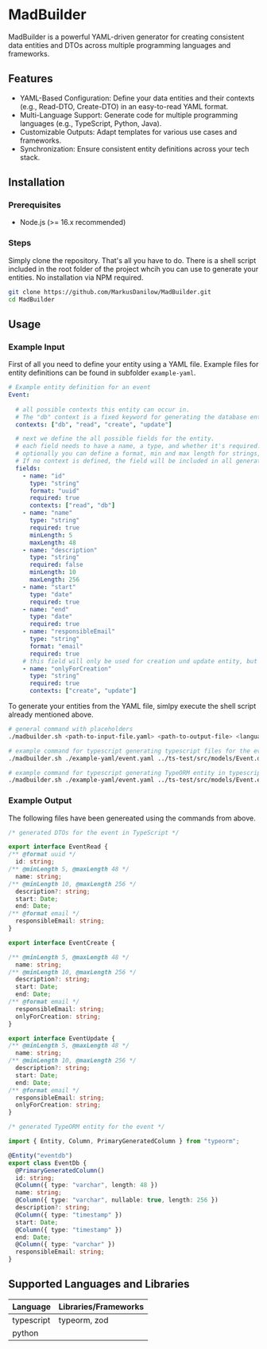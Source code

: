 # MadBuilder

MadBuilder is a powerful YAML-driven generator for creating consistent data entities and DTOs across multiple programming languages and frameworks.

## Features

- YAML-Based Configuration: Define your data entities and their contexts (e.g., Read-DTO, Create-DTO) in an easy-to-read YAML format.
- Multi-Language Support: Generate code for multiple programming languages (e.g., TypeScript, Python, Java).
- Customizable Outputs: Adapt templates for various use cases and frameworks.
- Synchronization: Ensure consistent entity definitions across your tech stack.

## Installation

### Prerequisites

- Node.js (>= 16.x recommended)

### Steps

Simply clone the repository. That's all you have to do. There is a shell script included in the root folder of the project whcih you can use to generate your entities. No installation via NPM required.

```bash
git clone https://github.com/MarkusDanilow/MadBuilder.git
cd MadBuilder
```

## Usage

### Example Input

First of all you need to define your entity using a YAML file. Example files for entity definitions can be found in subfolder `example-yaml`. 

```yaml
# Example entity definition for an event 
Event:
  
  # all possible contexts this entity can occur in. 
  # The "db" context is a fixed keyword for generating the database entity.  
  contexts: ["db", "read", "create", "update"]

  # next we define the all possible fields for the entity.
  # each field needs to have a name, a type, and whether it's required.
  # optionally you can define a format, min and max length for strings, min and max value for numbers, and a set of contexts the field should be included. 
  # If no context is defined, the field will be included in all generated entity files.
  fields: 
    - name: "id" 
      type: "string"
      format: "uuid"
      required: true
      contexts: ["read", "db"]
    - name: "name"
      type: "string"
      required: true
      minLength: 5
      maxLength: 48
    - name: "description"
      type: "string"
      required: false
      minLength: 10
      maxLength: 256
    - name: "start"
      type: "date"
      required: true
    - name: "end"
      type: "date"
      required: true
    - name: "responsibleEmail"
      type: "string"
      format: "email"
      required: true
    # this field will only be used for creation und update entity, but not in the database entity.
    - name: "onlyForCreation"
      type: "string"
      required: true
      contexts: ["create", "update"]
```

To generate your entities from the YAML file, simlpy execute the shell script already mentioned above.

```bash
# general command with placeholders
./madbuilder.sh <path-to-input-file.yaml> <path-to-output-file> <language> [<library>]

# example command for typescript generating typescript files for the event 
./madbuilder.sh ./example-yaml/event.yaml ../ts-test/src/models/Event.dto.ts typescript 

# example command for typescript generating TypeORM entity in typescript
./madbuilder.sh ./example-yaml/event.yaml ../ts-test/src/models/Event.entity.ts typescript typeorm

```

### Example Output

The following files have been genereated using the commands from above.

```ts
/* generated DTOs for the event in TypeScript */

export interface EventRead {
/** @format uuid */
  id: string;
/** @minLength 5, @maxLength 48 */
  name: string;
/** @minLength 10, @maxLength 256 */
  description?: string;
  start: Date;
  end: Date;
/** @format email */
  responsibleEmail: string;
}

export interface EventCreate {

/** @minLength 5, @maxLength 48 */
  name: string;
/** @minLength 10, @maxLength 256 */
  description?: string;
  start: Date;
  end: Date;
/** @format email */
  responsibleEmail: string;
  onlyForCreation: string;
}

export interface EventUpdate {
/** @minLength 5, @maxLength 48 */
  name: string;
/** @minLength 10, @maxLength 256 */
  description?: string;
  start: Date;
  end: Date;
/** @format email */
  responsibleEmail: string;
  onlyForCreation: string;
}
```

```ts
/* generated TypeORM entity for the event */ 

import { Entity, Column, PrimaryGeneratedColumn } from "typeorm";

@Entity("eventdb")
export class EventDb {
  @PrimaryGeneratedColumn()
  id: string;
  @Column({ type: "varchar", length: 48 })
  name: string;
  @Column({ type: "varchar", nullable: true, length: 256 })
  description?: string;
  @Column({ type: "timestamp" })
  start: Date;
  @Column({ type: "timestamp" })
  end: Date;
  @Column({ type: "varchar" })
  responsibleEmail: string;
}
```

## Supported Languages and Libraries

| Language    | Libraries/Frameworks               |
|-------------|------------------------------------|
| typescript  | typeorm, zod                      |
| python      |                                    |
